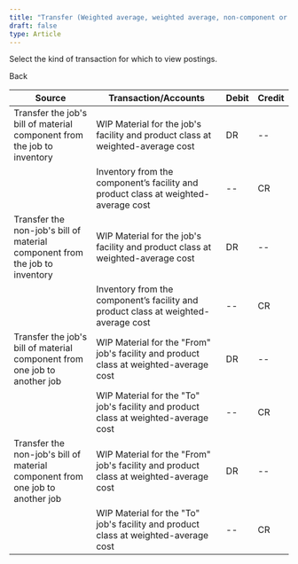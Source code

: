 ```yaml
---
title: "Transfer (Weighted average, weighted average, non-component or Customer jobs)"
draft: false
type: Article
---
```


Select the kind of transaction for which to view postings. 

Back

| Source                                                                        | Transaction/Accounts                                                                  | Debit | Credit |
|-------------------------------------------------------------------------------|---------------------------------------------------------------------------------------|-------|--------|
| Transfer the job's bill of material component from the job to inventory       | WIP Material for the job's facility and product class at weighted-average cost        | DR    | --     |
|                                                                               | Inventory from the component’s facility and product class at weighted-average cost    | --    | CR     |
| Transfer the non-job's bill of material component from the job to inventory   | WIP Material for the job's facility and product class at weighted-average cost        | DR    | --     |
|                                                                               | Inventory from the component’s facility and product class at weighted-average cost    | --    | CR     |
| Transfer the job's bill of material component from one job to another job     | WIP Material for the "From" job's facility and product class at weighted-average cost | DR    | --     |
|                                                                               | WIP Material for the "To" job's facility and product class at weighted-average cost   | --    | CR     |
| Transfer the non-job's bill of material component from one job to another job | WIP Material for the "From" job's facility and product class at weighted-average cost | DR    | --     |
|                                                                               | WIP Material for the "To" job's facility and product class at weighted-average cost   | --    | CR     |